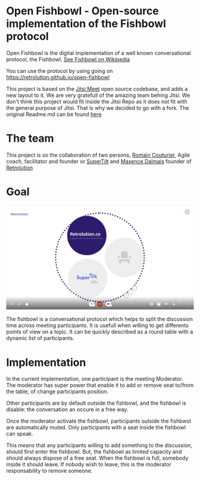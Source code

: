 # Open Fishbowl - Open-source implementation of the Fishbowl protocol

Open Fishbowl is the digital implementation of a well known conversational protocol,
the Fishbowl. [See Fishbowl on Wikipedia](https://en.wikipedia.org/wiki/Fishbowl_(conversation))

You can use the protocol by using going on https://retrolution.github.io/open-fishbowl

This project is based on the [Jitsi Meet](https://github.com/jitsi/jitsi-meet) open source codebase, and adds a new layout to it. We are very gratefull of the amazing team behing Jitsi.
We don't think this project would fit inside the Jitsi Repo as it does not fit with the general purpose of Jitsi. That is why we decided to go with a fork. The original Readme.md can be found [here](./JITSI_README.MD)

# The team

This project is so the collaboration of two persons, [Romain Couturier](https://twitter.com/romaincouturier), Agile coach, facilitator and founder or [SuperTilt](https://supertilt.fr/) and [Maxence Dalmais](https://www.linkedin.com/in/maxencedalmais/) founder of [Retrolution](https://www.retrolution.co)

# Goal

![The fishbowl interface](./images/preview.png)

The fishbowl is a conversational protocol which helps to split the discussion time across meeting participants. It is usefull when willing to get differents points of view on a topic. It can be quickly described as a round table with a dynamic list of participants.

# Implementation

In the current implementation, one participant is the meeting Moderator. The moderator has super power that enable it to add or remove seat to/from the table, of change participants position.

Other participants are by default outside the fishbowl, and the fishbowl is disable: the conversation an occure in a free way.

Once the moderator activate the fishbowl, participants outside the fishbwol are automatically muted. Only participants with a seat inside the fishbowl can speak.

This means that any participants willing to add something to the discussion, should first enter the fishbowl. But, the fishbowl as limited capacity and should always dispose of a free seat. When the fishbowl is full, somebody inside it should leave. If nobody wish to leave, this is the moderator responsability to remove someone.

